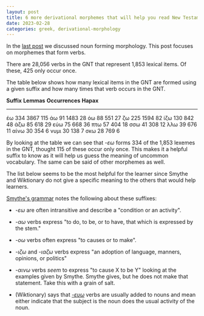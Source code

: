 ```yaml
--- 
layout: post 
title: 6 more derivational morphemes that will help you read New Testament Greek more easily 
date: 2023-02-28 
categories: greek, derivational-morphology 
---
```


In the [last
post](https://amindforlanguage.com/greek/2023/02/08/dirivational-morph.html)
we discussed noun forming morphology. This post focuses on morphemes
that form verbs.

There are 28,056 verbs in the GNT that represent 1,853 lexical items. Of
these, 425 only occur once.

The table below shows how many lexical items in the GNT are formed using
a given suffix and how many times that verb occurs in the GNT.

  **Suffix**   **Lemmas**   **Occurrences**   **Hapax**
  ------------ ------------ ----------------- -----------
  έω           334          3867              115
  άω           91           1483              28
  όω           88           551               27
  ζω           225          1594              82
  ίζω          130          842               48
  άζω          85           618               29
  εύω          75           668               36
  πτω          57           404               18
  σσω          41           308               12
  λλω          39           676               11
  αίνω         30           354               6
  νυμι         30           138               7
  σκω          28           769               6

By looking at the table we can see that *-εω* forms 334 of the 1,853
lexemes in the GNT, thought 115 of these occur only once. This makes it
a helpful suffix to know as it will help us guess the meaning of
uncommon vocabulary. The same can be said of other morphemes as well.

The list below seems to be the most helpful for the learner since Smythe
and Wiktionary do not give a specific meaning to the others that would
help learners.

[Smythe\'s
grammar](http://www.perseus.tufts.edu/hopper/text?doc=Perseus:text:1999.04.0007:smythp=866)
notes the following about these suffixes:

-   *-εω* are often intransitive and describe a \"condition or an
    activity\".

-   *-αω* verbs express \"to do, to be, or to have, that which is
    expressed by the stem.\"

-   *-οω* verbs often express \"to causes or to make\".

-   *-ιζω* and *-ιαζω* verbs express \"an adoption of language, manners,
    opinions, or politics\"

-   *-αινω* verbs *seem* to express \"to cause X to be Y\" looking at
    the examples given by Smythe. Smythe gives, but he does not make
    that statement. Take this with a grain of salt.

-   (Wiktionary) says that
    [*-ευω*](https://en.wiktionary.org/wiki/-%CE%B5%CF%8D%CF%89#Ancient_Greek)
    verbs are usually added to nouns and mean either indicate that the
    subject is the noun does the usual activity of the noun.
